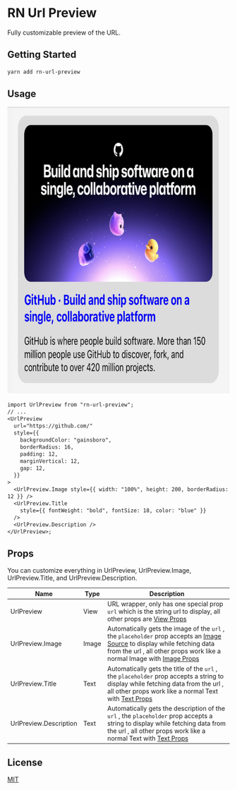 # RN Url Preview

Fully customizable preview of the URL.

## Getting Started

```sh
yarn add rn-url-preview
```

## Usage

<img src="assets/screenshot.png" width="754" height="650">

```tsx
import UrlPreview from "rn-url-preview";
// ...
<UrlPreview
  url="https://github.com/"
  style={{
    backgroundColor: "gainsboro",
    borderRadius: 16,
    padding: 12,
    marginVertical: 12,
    gap: 12,
  }}
>
  <UrlPreview.Image style={{ width: "100%", height: 200, borderRadius: 12 }} />
  <UrlPreview.Title
    style={{ fontWeight: "bold", fontSize: 18, color: "blue" }}
  />
  <UrlPreview.Description />
</UrlPreview>;
```

## Props

You can customize everything in UrlPreview, UrlPreview.Image, UrlPreview.Title, and UrlPreview.Description.

| Name                   | Type  | Description                                                                                                                                                                                                                                                                           |
| ---------------------- | ----- | ------------------------------------------------------------------------------------------------------------------------------------------------------------------------------------------------------------------------------------------------------------------------------------- |
| UrlPreview             | View  | URL wrapper, only has one special prop `url` which is the string url to display, all other props are [View Props](https://reactnative.dev/docs/view)                                                                                                                                  |
| UrlPreview.Image       | Image | Automatically gets the image of the `url` , the `placeholder` prop accepts an [Image Source](https://reactnative.dev/docs/image#source) to display while fetching data from the url , all other props work like a normal Image with [Image Props](https://reactnative.dev/docs/image) |
| UrlPreview.Title       | Text  | Automatically gets the title of the `url` , the `placeholder` prop accepts a string to display while fetching data from the url , all other props work like a normal Text with [Text Props](https://reactnative.dev/docs/text)                                                        |
| UrlPreview.Description | Text  | Automatically gets the description of the `url` , the `placeholder` prop accepts a string to display while fetching data from the url , all other props work like a normal Text with [Text Props](https://reactnative.dev/docs/text)                                                  |

## License

[MIT](LICENSE)
